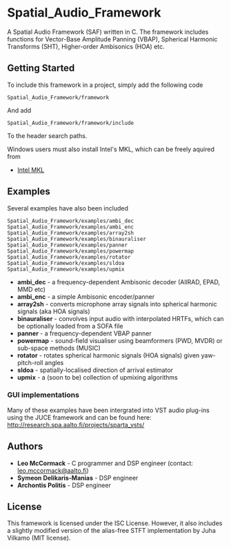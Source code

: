 # Spatial_Audio_Framework

A Spatial Audio Framework (SAF) written in C. The framework includes functions for Vector-Base Amplitude Panning (VBAP), Spherical Harmonic Transforms (SHT), Higher-order Ambisonics (HOA) etc.

## Getting Started

To include this framework in a project, simply add the following code

```
Spatial_Audio_Framework/framework
```

And add

```
Spatial_Audio_Framework/framework/include
```

To the header search paths.

Windows users must also install Intel's MKL, which can be freely aquired from
* [Intel MKL](https://software.intel.com/en-us/articles/free-ipsxe-tools-and-libraries)

## Examples

Several examples have also been included

```
Spatial_Audio_Framework/examples/ambi_dec
Spatial_Audio_Framework/examples/ambi_enc
Spatial_Audio_Framework/examples/array2sh
Spatial_Audio_Framework/examples/binauraliser
Spatial_Audio_Framework/examples/panner
Spatial_Audio_Framework/examples/powermap
Spatial_Audio_Framework/examples/rotator
Spatial_Audio_Framework/examples/sldoa
Spatial_Audio_Framework/examples/upmix
```

* **ambi_dec** - a frequency-dependent Ambisonic decoder (AllRAD, EPAD, MMD etc)
* **ambi_enc** - a simple Ambisonic encoder/panner
* **array2sh** - converts microphone array signals into spherical harmonic signals (aka HOA signals)
* **binauraliser** - convolves input audio with interpolated HRTFs, which can be optionally loaded from a SOFA file
* **panner** - a frequency-dependent VBAP panner
* **powermap** - sound-field visualiser using beamformers (PWD, MVDR) or sub-space methods (MUSIC)
* **rotator** - rotates spherical harmonic signals (HOA signals) given yaw-pitch-roll angles
* **sldoa** - spatially-localised direction of arrival estimator
* **upmix** - a (soon to be) collection of upmixing algorithms

### GUI implementations

Many of these examples have been intergrated into VST audio plug-ins using the JUCE framework and can be found here:
http://research.spa.aalto.fi/projects/sparta_vsts/

## Authors

* **Leo McCormack** - C programmer and DSP engineer (contact: leo.mccormack@aalto.fi)
* **Symeon Delikaris-Manias** - DSP engineer
* **Archontis Politis** - DSP engineer

## License

This framework is licensed under the ISC License. However, it also includes a slightly modified version of the alias-free STFT implementation by Juha Vilkamo (MIT license).

